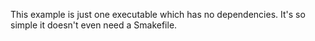 This example is just one executable which has no dependencies. It's so simple
it doesn't even need a Smakefile.
